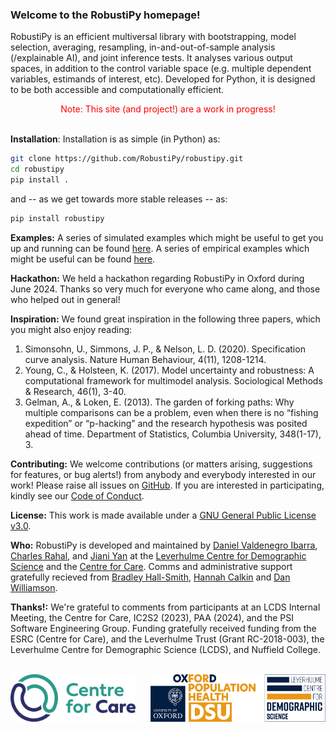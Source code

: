 ### Welcome to the **RobustiPy** homepage!

RobustiPy is an efficient multiversal library with bootstrapping, model selection, averaging, resampling, in-and-out-of-sample analysis (/explainable AI), and joint inference tests. It analyses various output spaces, in addition to the control variable space (e.g. multiple dependent variables, estimands of interest, etc). Developed for Python, it is designed to be both accessible and computationally efficient.

<center> <span style="color:red;">Note: This site (and project!) are a work in progress!</span> </center>

<br>

**Installation**: Installation is as simple (in Python) as:

```bash
git clone https://github.com/RobustiPy/robustipy.git
cd robustipy
pip install .
```

and -- as we get towards more stable releases -- as:

```bash
pip install robustipy
```

**Examples:** A series of simulated examples which might be useful to get you up and running can be found [here](https://github.com/RobustiPy/robustipy/tree/main/simulated_examples). A series of empirical examples which might be useful can be found [here](https://github.com/RobustiPy/robustipy/tree/main/empirical_examples).

**Hackathon:** We held a hackathon regarding RobustiPy in Oxford during June 2024. Thanks so very much for everyone who came along, and those who helped out in general!

**Inspiration:** We found great inspiration in the following three papers, which you might also enjoy reading:

1. Simonsohn, U., Simmons, J. P., & Nelson, L. D. (2020). Specification curve analysis. Nature Human Behaviour, 4(11), 1208-1214.
2. Young, C., & Holsteen, K. (2017). Model uncertainty and robustness: A computational framework for multimodel analysis. Sociological Methods & Research, 46(1), 3-40.
3. Gelman, A., & Loken, E. (2013). The garden of forking paths: Why multiple comparisons can be a problem, even when there is no “fishing expedition” or “p-hacking” and the research hypothesis was posited ahead of time. Department of Statistics, Columbia University, 348(1-17), 3.

**Contributing:** We welcome contributions (or matters arising, suggestions for features, or bug alerts!) from anybody and everybody interested in our work! Please raise all issues on [GitHub](https://github.com/RobustiPy/robustipy/tree/main). If you are interested in participating, kindly see our [Code of Conduct](https://github.com/RobustiPy/robustipy/blob/main/CODE-OF-CONDUCT.md).

**License:** This work is made available under a [GNU General Public License v3.0](https://www.gnu.org/licenses/gpl-3.0.en.html).

**Who:** RobustiPy is developed and maintained by [Daniel Valdenegro Ibarra](https://github.com/dhvalden), [Charles Rahal](https://github.com/crahal), and [Jiani Yan](https://github.com/vallerrr) at the [Leverhulme Centre for Demographic Science](https://www.demography.ox.ac.uk/) and the [Centre for Care](https://centreforcare.ac.uk/). Comms and administrative support gratefully recieved from [Bradley Hall-Smith](https://www.demography.ox.ac.uk/people/bradley-hall-smith), [Hannah Calkin](https://www.ndph.ox.ac.uk/team/hannah-calkin) and [Dan Williamson](https://centreforcare.ac.uk/team/dan-williamson/).

**Thanks!:** We're grateful to comments from participants at an LCDS Internal Meeting, the Centre for Care, IC2S2 (2023), PAA (2024), and the PSI Software Engineering Group. Funding gratefully received funding from the ESRC (Centre for Care), and the Leverhulme Trust (Grant RC-2018-003), the Leverhulme Centre for Demographic Science (LCDS), and Nuffield College.
<br>
<br>


<div style="display: flex; justify-content: space-between;">
    <img src="assets/cfc_logo.png" alt="CfC" style="width: 200px; height: auto; margin-right: 20px;">
    <img src="assets/lcds_logo.png" alt="LCDS" style="width: 280px; height: auto;">
</div>
